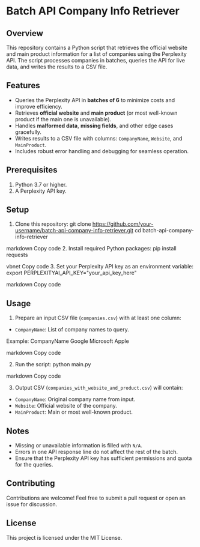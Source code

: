 # Batch API Company Info Retriever

## Overview
This repository contains a Python script that retrieves the official website and main product information for a list of companies using the Perplexity API. The script processes companies in batches, queries the API for live data, and writes the results to a CSV file.

## Features
- Queries the Perplexity API in **batches of 6** to minimize costs and improve efficiency.
- Retrieves **official website** and **main product** (or most well-known product if the main one is unavailable).
- Handles **malformed data**, **missing fields**, and other edge cases gracefully.
- Writes results to a CSV file with columns: `CompanyName`, `Website`, and `MainProduct`.
- Includes robust error handling and debugging for seamless operation.

## Prerequisites
1. Python 3.7 or higher.
2. A Perplexity API key.

## Setup
1. Clone this repository:
git clone https://github.com/your-username/batch-api-company-info-retriever.git cd batch-api-company-info-retriever

markdown
Copy code
2. Install required Python packages:
pip install requests

vbnet
Copy code
3. Set your Perplexity API key as an environment variable:
export PERPLEXITYAI_API_KEY="your_api_key_here"

markdown
Copy code

## Usage
1. Prepare an input CSV file (`companies.csv`) with at least one column:
- `CompanyName`: List of company names to query.

Example:
CompanyName Google Microsoft Apple

markdown
Copy code

2. Run the script:
python main.py

markdown
Copy code

3. Output CSV (`companies_with_website_and_product.csv`) will contain:
- `CompanyName`: Original company name from input.
- `Website`: Official website of the company.
- `MainProduct`: Main or most well-known product.

## Notes
- Missing or unavailable information is filled with `N/A`.
- Errors in one API response line do not affect the rest of the batch.
- Ensure that the Perplexity API key has sufficient permissions and quota for the queries.

## Contributing
Contributions are welcome! Feel free to submit a pull request or open an issue for discussion.

## License
This project is licensed under the MIT License.